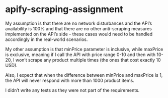 # apify-scraping-assignment

My assumption is that there are no network disturbances and the API’s availability is 100% and that there are no other anti-scraping measures implemented on the API’s side - these cases would need to be handled accordingly in the real-world scenarios.

My other assumption is that minPrice parameter is inclusive, while maxPrice is exclusive, meaning if I call the API with price range 0-10 and then with 10-20, I won’t scrape any product multiple times (the ones that cost exactly 10 USD).

Also, I expect that when the difference between minPrice and maxPrice is 1, the API will never respond with more than 1000 product items.

I didn’t write any tests as they were not part of the requirements.